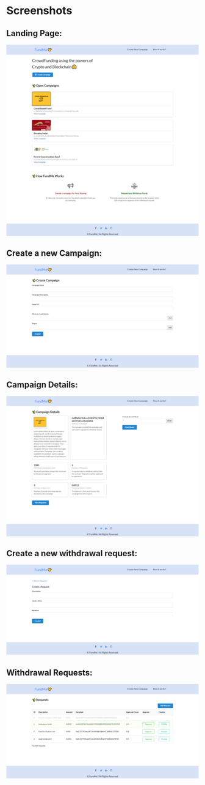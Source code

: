 # Screenshots

## Landing Page:

![](./screenshots/a.png)

## Create a new Campaign:

![](./screenshots/2.png)

## Campaign Details:

![](./screenshots/3.png)

## Create a new withdrawal request:

![](./screenshots/4.png)

## Withdrawal Requests:

![](./screenshots/5.png)
